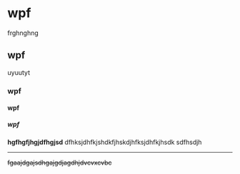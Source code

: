 # wpf 
frghnghng
## wpf
uyuutyt
### wpf
#### wpf
##### wpf
**hgfhgfjhgjdfhgjsd**
dfhksjdhfkjshdkfjhskdjhfksjdhfkjhsdk
sdfhsdjh
________________________
~~fgaajdgajsdhgajgdjagdhjdvcvxcvbc~~
